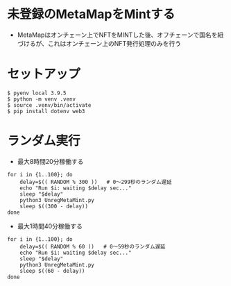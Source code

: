 # 未登録のMetaMapをMintする

 * MetaMapはオンチェーン上でNFTをMINTした後、オフチェーンで国名を紐づけるが、これはオンチェーン上のNFT発行処理のみを行う

# セットアップ

```
$ pyenv local 3.9.5
$ python -m venv .venv
$ source .venv/bin/activate
$ pip install dotenv web3
```

# ランダム実行

 * 最大8時間20分稼働する

```
for i in {1..100}; do
    delay=$(( RANDOM % 300 ))   # 0〜299秒のランダム遅延
    echo "Run $i: waiting $delay sec..."
    sleep "$delay"
    python3 UnregMetaMint.py
    sleep $((300 - delay))
done
```

 * 最大1時間40分稼働する

```
for i in {1..100}; do
    delay=$(( RANDOM % 60 ))   # 0〜59秒のランダム遅延
    echo "Run $i: waiting $delay sec..."
    sleep "$delay"
    python3 UnregMetaMint.py
    sleep $((60 - delay))
done
```

